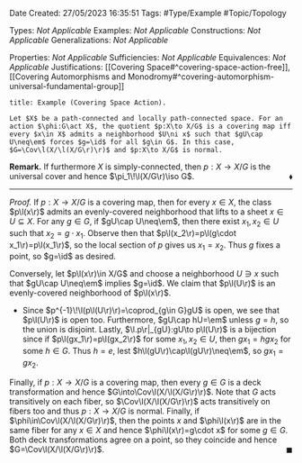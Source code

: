 <div class="topSpace"></div>

Date Created: 27/05/2023 16:35:51
Tags: #Type/Example #Topic/Topology

Types: <i>Not Applicable</i>
Examples: <i>Not Applicable</i>
Constructions: <i>Not Applicable</i>
Generalizations: <i>Not Applicable</i>

Properties: <i>Not Applicable</i>
Sufficiencies: <i>Not Applicable</i>
Equivalences: <i>Not Applicable</i>
Justifications: [[Covering Space#^covering-space-action-free]], [[Covering Automorphisms and Monodromy#^covering-automorphism-universal-fundamental-group]]

``` ad-Example
title: Example (Covering Space Action).

Let $X$ be a path-connected and locally path-connected space. For an action $\phi:G\act X$, the quotient $p:X\to X/G$ is a covering map iff every $x\in X$ admits a neighborhood $U\ni x$ such that $gU\cap U\neq\em$ forces $g=\id$ for all $g\in G$. In this case, $G=\Cov\l(X/\l(X/G\r)\r)$ and $p:X\to X/G$ is normal.

```

<b>Remark.</b> If furthermore $X$ is simply-connected, then $p:X\to X/G$ is the universal cover and hence $\pi_1\!\l(X/G\r)\iso G$.<span style="float:right;">$\blacklozenge$</span>

---

<i>Proof.</i> If $p:X\to X/G$ is a covering map, then for every $x\in X$, the class $p\l(x\r)$ admits an evenly-covered neighborhood that lifts to a sheet $x\in U\subseteq X$. For any $g\in G$, if $gU\cap U\neq\em$, then there exist $x_1,x_2\in U$ such that $x_2=g\cdot x_1$. Observe then that $p\l(x_2\r)=p\l(g\cdot x_1\r)=p\l(x_1\r)$, so the local section of $p$ gives us $x_1=x_2$. Thus $g$ fixes a point, so $g=\id$ as desired.

Conversely, let $p\l(x\r)\in X/G$ and choose a neighborhood $U\ni x$ such that $gU\cap U\neq\em$ implies $g=\id$. We claim that $p\l(U\r)$ is an evenly-covered neighborhood of $p\l(x\r)$.
* Since $p^{-1}\!\l(p\l(U\r)\r)=\coprod_{g\in G}gU$ is open, we see that $p\l(U\r)$ is open too. Furthermore, $gU\cap hU=\em$ unless $g=h$, so the union is disjoint. Lastly, $\l.p\r|_{gU}:gU\to p\l(U\r)$ is a bijection since if $p\l(gx_1\r)=p\l(gx_2\r)$ for some $x_1,x_2\in U$, then $gx_1=hgx_2$ for some $h\in G$. Thus $h=e$, lest $h\l(gU\r)\cap\l(gU\r)\neq\em$, so $gx_1=gx_2$.

Finally, if $p:X\to X/G$ is a covering map, then every $g\in G$ is a deck transformation and hence $G\into\Cov\l(X/\l(X/G\r)\r)$. Note that $G$ acts transitively on each fiber, so $\Cov\l(X/\l(X/G\r)\r)$ acts transitively on fibers too and thus $p:X\to X/G$ is normal. Finally, if $\phi\in\Cov\l(X/\l(X/G\r)\r)$, then the points $x$ and $\phi\l(x\r)$ are in the same fiber for any $x\in X$ and hence $\phi\l(x\r)=g\cdot x$ for some $g\in G$. Both deck transformations agree on a point, so they coincide and hence $G=\Cov\l(X/\l(X/G\r)\r)$.<span style="float:right;">$\blacksquare$</span>
